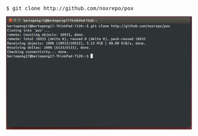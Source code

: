 <pre>
$ git clone http://github.com/noxrepo/pox
</pre>

![alt tag](https://github.com/syaifulahdan/POX/blob/master/image/Screenshot%20from%202016-04-12%2000:46:23.png)
